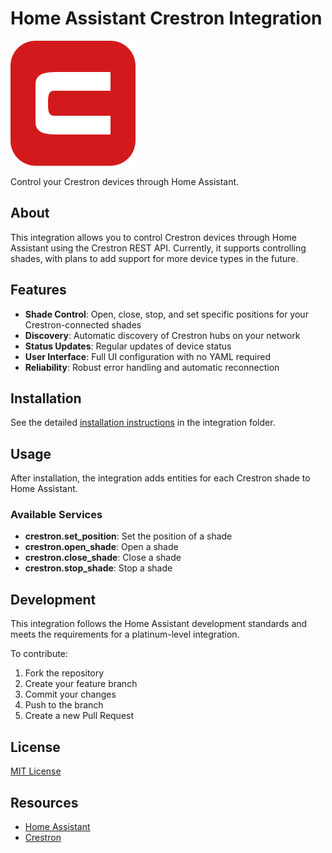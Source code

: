 # Home Assistant Crestron Integration

![Crestron Logo](src/components/crestron/brand/logo.svg)

Control your Crestron devices through Home Assistant.

## About

This integration allows you to control Crestron devices through Home Assistant using the Crestron REST API. Currently, it supports controlling shades, with plans to add support for more device types in the future.

## Features

- **Shade Control**: Open, close, stop, and set specific positions for your Crestron-connected shades
- **Discovery**: Automatic discovery of Crestron hubs on your network
- **Status Updates**: Regular updates of device status
- **User Interface**: Full UI configuration with no YAML required
- **Reliability**: Robust error handling and automatic reconnection

## Installation

See the detailed [installation instructions](src/components/crestron/README.md) in the integration folder.

## Usage

After installation, the integration adds entities for each Crestron shade to Home Assistant.

### Available Services

- **crestron.set_position**: Set the position of a shade
- **crestron.open_shade**: Open a shade
- **crestron.close_shade**: Close a shade
- **crestron.stop_shade**: Stop a shade

## Development

This integration follows the Home Assistant development standards and meets the requirements for a platinum-level integration.

To contribute:
1. Fork the repository
2. Create your feature branch
3. Commit your changes
4. Push to the branch
5. Create a new Pull Request

## License

[MIT License](LICENSE)

## Resources

- [Home Assistant](https://www.home-assistant.io/)
- [Crestron](https://www.crestron.com/)
